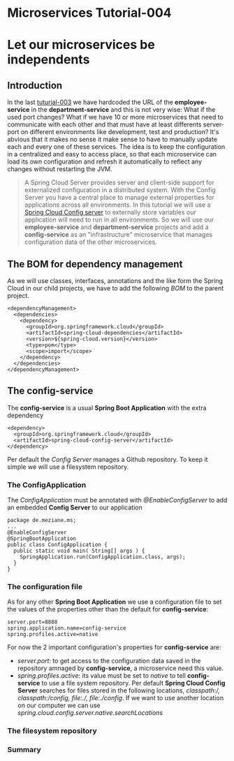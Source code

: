 # Microservices Tutorial-004
# Let our microservices be independents
## Introduction
In the last [tuturial-003](https://github.com/Meziano/tutorial-003) we have hardcoded the URL of the **employee-service** in the **department-service** and this is not very wise: What if the used port changes? What if we have 10 or more microservices that need to communicate with each other and that must have at least differents server-port on different environments like development, test and production?
It's abvious that it makes no sense it make sense to have to manually update each and every one of these services. 
The idea is to keep the configuration in a centralized and easy to access place, so that each microservice can load its own configuration and refresh it automatically to reflect any changes without restarting the JVM.
> A Spring Cloud Server provides server and client-side support for externalized configuration in a distributed system. With the Config Server you have a central
> place to manage external properties for applications across all environments.
In this tutorial we will use a [Spring Cloud Config server](https://cloud.spring.io/spring-cloud-config/) to externally store variables our  application will need to run in all environments.
So we will use our **employee-service** and **department-service** projects and add a **config-service** as an "infrastructure" microservice that manages configuration data of the other microservices.
## The BOM for dependency management
As we will use classes, interfaces, annotations and the like form the Spring Cloud in our child projects, we have to add the following *BOM* to the parent project.
```
<dependencyManagement>
  <dependencies>
    <dependency>
      <groupId>org.springframework.cloud</groupId>
      <artifactId>spring-cloud-dependencies</artifactId>
      <version>${spring-cloud.version}</version>
      <type>pom</type>
      <scope>import</scope>
    </dependency>
  </dependencies>
</dependencyManagement>
```
## The config-service 
The **config-service** is a usual **Spring Boot Application** with the extra dependency 
```
<dependency>
  <groupId>org.springframework.cloud</groupId>
  <artifactId>spring-cloud-config-server</artifactId>
</dependency>
```
Per default the *Config Server* manages a Github repository.
To keep it simple we will use a filesystem repository. 
### The ConfigApplication
The *ConfigApplication* must be annotated with *@EnableConfigServer* to add an embedded **Config Server** to our application
```
package de.meziane.ms;
...
@EnableConfigServer
@SpringBootApplication
public class ConfigApplication {
  public static void main( String[] args ) {
    SpringApplication.run(ConfigApplication.class, args);    	
  }
}
```
### The configuration file
As for any other **Spring Boot Application** we  use a configuration file to set the values of the properties other than the default for **config-service**: 
```
server.port=8888
spring.application.name=config-service
spring.profiles.active=native
```
 For now the 2 important  configuration's properties for **config-service** are:
 + *server.port*: to get access to the configuration data saved in the repository amnaged by **config-service**, a microservice need this value. 
 + *spring.profiles.active*: its value must be set to *native* to tell **config-service** to use a file system repository. Per default **Spring Cloud Config Server** searches for files stored in the following locations, *classpath:/, classpath:/config, file:./, file:./config*. If we want to use another location on our computer we can use *spring.cloud.config.server.native.searchLocations*  
   
### The filesystem repository



### Summary
<!--stackedit_data:
eyJoaXN0b3J5IjpbMTY4NDY2Njc3NiwxMDA1ODUyNzYxLDIwMz
A5NDI2NjgsMjEzNDI1Mzc4MSwyMDcyNzg1MjMzLDIxNzQwNDc2
NywzNjU1NjkxNjUsLTY3NzM1OTg0MiwxNTI3MTc2NjE5LDE4OD
cwNjM0MCwxOTIwMTE1MjU2XX0=
-->